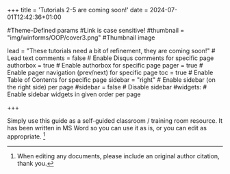 +++
title = 'Tutorials 2-5 are coming soon!'
date = 2024-07-01T12:42:36+01:00

#Theme-Defined params
#Link is case sensitive!
#thumbnail = "img/winforms/OOP/cover3.png" #Thumbnail image

lead = "These tutorials need a bit of refinement, they are coming soon!" # Lead text
comments = false # Enable Disqus comments for specific page
authorbox = true # Enable authorbox for specific page
pager = true # Enable pager navigation (prev/next) for specific page
toc = true # Enable Table of Contents for specific page
sidebar = "right" # Enable sidebar (on the right side) per page
#sidebar = false # Disable sidebar 
#widgets: # Enable sidebar widgets in given order per page

+++

<!-- #How to quickly get a winforms app up and running-->
Simply use this guide as a self-guided classroom / training room resource.  It has been written in MS Word so you can use it as is, or you can edit  as appropriate. [^*]


[^*]: When editing any documents, please include an original author citation, thank you. 





